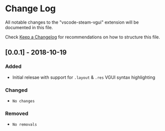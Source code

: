# Change Log
All notable changes to the "vscode-steam-vgui" extension will be documented in this file.

Check [Keep a Changelog](http://keepachangelog.com/) for recommendations on how to structure this file.

## [0.0.1] - 2018-10-19
### Added
- Initial relesae with support for `.layout` & `.res` VGUI syntax highlighting

### Changed
- `No changes`

### Removed
- `No removals`

